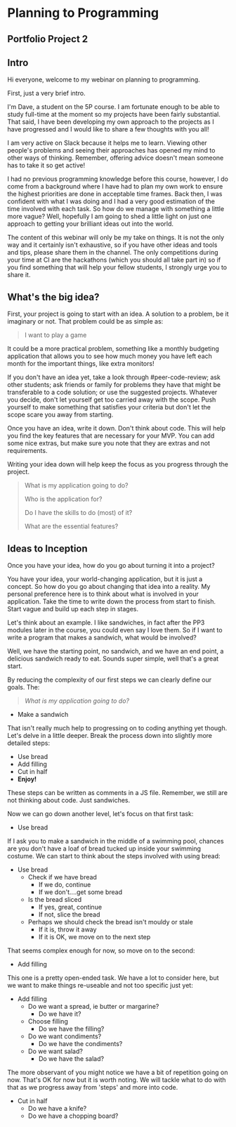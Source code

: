 # Planning to Programming

## Portfolio Project 2

## Intro

Hi everyone, welcome to my webinar on planning to programming.

First, just a very brief intro.

I'm Dave, a student on the 5P course. I am fortunate enough to be able to study
full-time at the moment so my projects have been fairly substantial. That said,
I have been developing my own approach to the projects as I have progressed and
I would like to share a few thoughts with you all!

I am very active on Slack because it helps me to learn. Viewing other people's
problems and seeing their approaches has opened my mind to other ways of
thinking. Remember, offering advice doesn't mean someone has to take it so get
active!

I had no previous programming knowledge before this course, however, I do come
from a background where I have had to plan my own work to ensure the highest
priorities are done in acceptable time frames. Back then, I was confident with
what I was doing and I had a very good estimation of the time involved with each
task. So how do we manage with something a little more vague? Well, hopefully I
am going to shed a little light on just one approach to getting your brilliant
ideas out into the world.

The content of this webinar will only be my take on things. It is not the only
way and it certainly isn't exhaustive, so if you have other ideas and tools and
tips, please share them in the channel. The only competitions during your time
at CI are the hackathons (which you should all take part in) so if you find
something that will help your fellow students, I strongly urge you to share it.

## What's the big idea?

First, your project is going to start with an idea. A solution to a problem, be
it imaginary or not. That problem could be as simple as:

> I want to play a game  

It could be a more practical problem, something like a monthly budgeting
application that allows you to see how much money you have left each month for
the important things, like extra monitors!

If you don't have an idea yet, take a look through #peer-code-review; ask other
students; ask friends or family for problems they have that might be
transferable to a code solution; or use the suggested projects. Whatever you
decide, don't let yourself get too carried away with the scope. Push yourself to
make something that satisfies your criteria but don't let the scope scare you
away from starting.

Once you have an idea, write it down. Don't think about code. This will help you
find the key features that are necessary for your MVP. You can add some nice
extras, but make sure you note that they are extras and not requirements.

Writing your idea down will help keep the focus as you progress through the
project.

> What is my application going to do?
>
> Who is the application for?
>
> Do I have the skills to do (most) of it?
>
> What are the essential features?

## Ideas to Inception

Once you have your idea, how do you go about turning it into a project?

You have your idea, your world-changing application, but it is just a concept. So how do you go about changing that idea into a reality. My personal preference here is to think about what is involved in your application. Take the time to write down the process from start to finish. Start vague and build up each step in stages.

Let's think about an example. I like sandwiches, in fact after the PP3 modules
later in the course, you could even say I love them. So if I want to write a
program that makes a sandwich, what would be involved?

Well, we have the starting point, no sandwich, and we have an end point, a delicious sandwich ready to eat. Sounds super simple, well that's a great start.

By reducing the complexity of our first steps we can clearly define our goals. The:

> *What is my application going to do?*

- Make a sandwich

That isn't really much help to progressing on to coding anything yet though. Let's delve in a little deeper. Break the process down into slightly more detailed steps:

- Use bread
- Add filling
- Cut in half
- **Enjoy!**

These steps can be written as comments in a JS file. Remember, we still are not thinking about code. Just sandwiches.

Now we can go down another level, let's focus on that first task:

- Use bread

If I ask you to make a sandwich in the middle of a swimming pool, chances are you don't have a loaf of bread tucked up inside your swimming costume. We can start to think about the steps involved with using bread:

- Use bread
  - Check if we have bread
    - If we do, continue
    - If we don't....get some bread
  - Is the bread sliced
    - If yes, great, continue
    - If not, slice the bread
  - Perhaps we should check the bread isn't mouldy or stale
    - If it is, throw it away
    - If it is OK, we move on to the next step

That seems complex enough for now, so move on to the second:

- Add filling

This one is a pretty open-ended task. We have a lot to consider here, but we want to make things re-useable and not too specific just yet:

- Add filling
  - Do we want a spread, ie butter or margarine?
    - Do we have it?
  - Choose filling
    - Do we have the filling?
  - Do we want condiments?
    - Do we have the condiments?
  - Do we want salad?
    - Do we have the salad?

The more observant of you might notice we have a bit of repetition going on now.
That's OK for now but it is worth noting. We will tackle what to do with that as
we progress away from 'steps' and more into code.

- Cut in half
  - Do we have a knife?
  - Do we have a chopping board?
